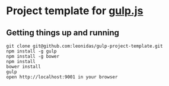 # Project template for [gulp.js](http://gulpjs.com/)

## Getting things up and running

    git clone git@github.com:leonidas/gulp-project-template.git
    npm install -g gulp
    npm install -g bower
    npm install
    bower install
    gulp
    open http://localhost:9001 in your browser
